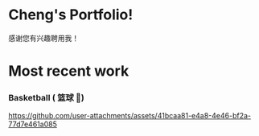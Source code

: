 # Cheng's Portfolio!
感谢您有兴趣聘用我！
# Most recent work
### Basketball ( 篮球 🏀)
https://github.com/user-attachments/assets/41bcaa81-e4a8-4e46-bf2a-77d7e461a085
